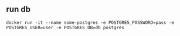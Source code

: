 ## run db

`docker run -it --name some-postgres -e POSTGRES_PASSWORD=pass -e POSTGRES_USER=user -e POSTGRES_DB=db postgres`
